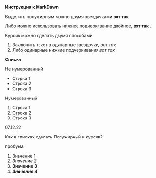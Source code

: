 **Инструкция к MarkDawn**

Выделить полужирным можно двумя звездачками **вот так**

Либо можно использовать нижнее подчеркивание двойное,  __вот так__ .

Курсив можно сделать двумя способами 

1. Заключить текст в одинарные звездочки, *вот так* 
2. Либо одинарные нижние подчеркивания _вот так_

**Списки**

Не нумерованный 

+ Сторка 1
+ Строка 2
+ Строка 3

Нумерованный 

1. Строка 1
2. Строка 2
3. Строка 3 


07.12.22

Как в списках сделать Полужирный и курсив?

пробуем:

1. Значение 1
2. _Значение 2_
3. **Значение 3**
4. **_Значение 4_**
